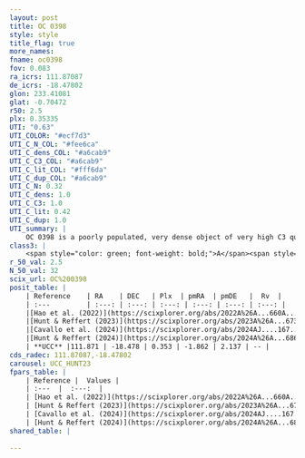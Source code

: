 ```yaml
---
layout: post
title: OC 0398
style: style
title_flag: true
more_names: 
fname: oc0398
fov: 0.083
ra_icrs: 111.87087
de_icrs: -18.47802
glon: 233.41081
glat: -0.70472
r50: 2.5
plx: 0.35335
UTI: "0.63"
UTI_COLOR: "#ecf7d3"
UTI_C_N_COL: "#fee6ca"
UTI_C_dens_COL: "#a6cab9"
UTI_C_C3_COL: "#a6cab9"
UTI_C_lit_COL: "#fff6da"
UTI_C_dup_COL: "#a6cab9"
UTI_C_N: 0.32
UTI_C_dens: 1.0
UTI_C_C3: 1.0
UTI_C_lit: 0.42
UTI_C_dup: 1.0
UTI_summary: |
    OC 0398 is a poorly populated, very dense object of very high C3 quality. It was recently reported in the literature.
class3: |
    <span style="color: green; font-weight: bold;">A</span><span style="color: green; font-weight: bold;">A</span>
r_50_val: 2.5
N_50_val: 32
scix_url: OC%200398
posit_table: |
    | Reference    | RA    | DEC   | Plx  | pmRA  | pmDE   |  Rv  |
    | :---         | :---: | :---: | :---: | :---: | :---: | :---: |
    |[Hao et al. (2022)](https://scixplorer.org/abs/2022A%26A...660A...4H) | 111.871 | -18.482 | 0.352 | -1.908 | 2.177 | -- |
    |[Hunt & Reffert (2023)](https://scixplorer.org/abs/2023A%26A...673A.114H) | 111.87 | -18.482 | 0.346 | -1.866 | 2.151 | -- |
    |[Cavallo et al. (2024)](https://scixplorer.org/abs/2024AJ....167...12C) | 111.89 | -18.484 | 0.348 | -- | -- | -- |
    |[Hunt & Reffert (2024)](https://scixplorer.org/abs/2024A%26A...686A..42H) | 111.87 | -18.482 | 0.346 | -1.866 | 2.151 | -- |
    | **UCC** |111.871 | -18.478 | 0.353 | -1.862 | 2.137 | -- | 
cds_radec: 111.87087,-18.47802
carousel: UCC_HUNT23
fpars_table: |
    | Reference |  Values |
    | :---  |  :---:  |
    | [Hao et al. (2022)](https://scixplorer.org/abs/2022A%26A...660A...4H) | `AG=0.1, age=7.9, Z=0.028` |
    | [Hunt & Reffert (2023)](https://scixplorer.org/abs/2023A%26A...673A.114H) | `AV50=1.03, diffAV50=0.624, MOD50=12.022, logAge50=7.78` |
    | [Cavallo et al. (2024)](https://scixplorer.org/abs/2024AJ....167...12C) | `AV50=1.35, dMod50=12.28, logAge50=7.25, [Fe/H]50=-0.12` |
    | [Hunt & Reffert (2024)](https://scixplorer.org/abs/2024A%26A...686A..42H) | `MassJ=376.201` |
shared_table: |
    
---
```

